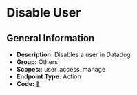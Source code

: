 # Disable User

## General Information

- **Description:** Disables a user in Datadog
- **Group:** Others
- **Scopes:**: user_access_manage
- **Endpoint Type:** Action
- **Code:** [🔗](https://github.com/NangoHQ/integration-templates/tree/main/integrations/datadog/actions/disable-user.ts)
